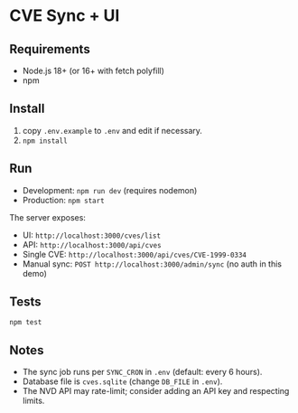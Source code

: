 # CVE Sync + UI

## Requirements
- Node.js 18+ (or 16+ with fetch polyfill)
- npm

## Install
1. copy `.env.example` to `.env` and edit if necessary.
2. `npm install`

## Run
- Development: `npm run dev` (requires nodemon)
- Production: `npm start`

The server exposes:
- UI: `http://localhost:3000/cves/list`
- API: `http://localhost:3000/api/cves`
- Single CVE: `http://localhost:3000/api/cves/CVE-1999-0334`
- Manual sync: `POST http://localhost:3000/admin/sync` (no auth in this demo)

## Tests
`npm test`

## Notes
- The sync job runs per `SYNC_CRON` in `.env` (default: every 6 hours).
- Database file is `cves.sqlite` (change `DB_FILE` in `.env`).
- The NVD API may rate-limit; consider adding an API key and respecting limits.